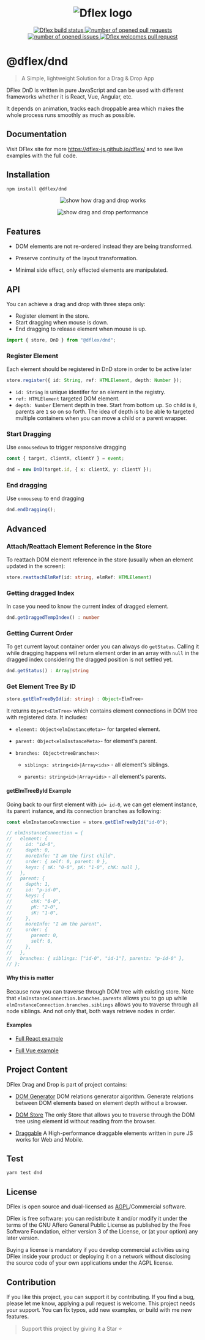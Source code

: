 <h1 align="center">
  <img
  src="https://raw.githubusercontent.com/jalal246/dflex/master/DFlex-readme.png"
  alt="Dflex logo" />
</h1>

<p align="center">
  <a href="https://github.com/dflex-js/dflex">
    <img
    src="https://img.shields.io/github/workflow/status/dflex-js/dflex/Unit Test"
    alt="Dflex build status" />
  </a>
  <a href="https://github.com/dflex-js/dflex/pulls">
    <img
    src="https://img.shields.io/github/issues-pr/dflex-js/dflex"
    alt="number of opened pull requests"/>
  </a>
  <a href="https://github.com/dflex-js/dflex/issues">
  <img
    src="https://img.shields.io/github/issues/dflex-js/dflex"
    alt="number of opened issues"/>
  </a>
  <a href="https://github.com/dflex-js/dflex/pulls">
   <img
   src="https://img.shields.io/badge/PRs-welcome-brightgreen.svg"
   alt="Dflex welcomes pull request" />
  </a>
</p>

# @dflex/dnd

> A Simple, lightweight Solution for a Drag & Drop App

DFlex DnD is written in pure JavaScript and can be used with different frameworks
whether it is React, Vue, Angular, etc.

It depends on animation, tracks each droppable area which makes the whole
process runs smoothly as much as possible.

## Documentation

Visit DFlex site for more <https://dflex-js.github.io/dflex/> and to see live
examples with the full code.

## Installation

```bash
npm install @dflex/dnd
```

<p align="center">
 <img
  src="https://raw.githubusercontent.com/dflex-js/dflex/master/packages/dnd/public/dnd.gif"
  alt="show how drag and drop works" />
</p>

<p align="center">
 <img src="https://raw.githubusercontent.com/dflex-js/dflex/master/packages/dnd/public/dnd.png"
 alt="show drag and drop performance" />
</p>

## Features

- DOM elements are not re-ordered instead they are being transformed.

- Preserve continuity of the layout transformation.

- Minimal side effect, only effected elements are manipulated.

## API

You can achieve a drag and drop with three steps only:

- Register element in the store.
- Start dragging when mouse is down.
- End dragging to release element when mouse is up.

```js
import { store, DnD } from "@dflex/dnd";
```

### Register Element

Each element should be registered in DnD store in order to be active later

```ts
store.register({ id: String, ref: HTMLElement, depth: Number });
```

- `id: String` is unique identifer for an element in the registry.
- `ref: HTMLElement` targeted DOM element.
- `depth: Number` Element depth in tree. Start from bottom up. So child is `0`,
  parents are `1` so on so forth. The idea of depth is to be able to targeted
  multiple containers when you can move a child or a parent wrapper.

### Start Dragging

Use `onmousedown` to trigger responsive dragging

```ts
const { target, clientX, clientY } = event;

dnd = new DnD(target.id, { x: clientX, y: clientY });
```

### End dragging

Use `onmouseup` to end dragging

```ts
dnd.endDragging();
```

## Advanced

### Attach/Reattach Element Reference in the Store

To reattach DOM element reference in the store (usually when an element updated in
the screen):

```ts
store.reattachElmRef(id: string, elmRef: HTMLElement)
```

### Getting dragged Index

In case you need to know the current index of dragged element.

```ts
dnd.getDraggedTempIndex() : number
```

### Getting Current Order

To get current layout container order you can always do `getStatus`. Calling it
while dragging happens will return element order in an array with `null` in the
dragged index considering the dragged position is not settled yet.

```ts
dnd.getStatus() : Array|string
```

### Get Element Tree By ID

```ts
store.getElmTreeById(id: string) : Object<ElmTree>
```

It returns `Object<ElmTree>` which contains element connections in DOM tree with
registered data. It includes:

- `element: Object<elmInstanceMeta>`- for targeted element.

- `parent: Object<elmInstanceMeta>`- for element's parent.

- `branches: Object<treeBranches>`:

  - `siblings: string<id>|Array<ids>` - all element's siblings.

  - `parents: string<id>|Array<ids>` - all element's parents.

#### getElmTreeById Example

Going back to our first element with `id= id-0`, we can get element instance,
its parent instance, and its connection branches as following:

```js
const elmInstanceConnection = store.getElmTreeById("id-0");

// elmInstanceConnection = {
//   element: {
//     id: "id-0",
//     depth: 0,
//     moreInfo: "I am the first child",
//     order: { self: 0, parent: 0 },
//     keys: { sK: "0-0", pK: "1-0", chK: null },
//   },
//   parent: {
//     depth: 1,
//     id: "p-id-0",
//     keys: {
//       chK: "0-0",
//       pK: "2-0",
//       sK: "1-0",
//     },
//     moreInfo: "I am the parent",
//     order: {
//       parent: 0,
//       self: 0,
//     },
//   },
//   branches: { siblings: ["id-0", "id-1"], parents: "p-id-0" },
// };
```

#### Why this is matter

Because now you can traverse through DOM tree with existing store. Note that
`elmInstanceConnection.branches.parents` allows you to go up while
`elmInstanceConnection.branches.siblings` allows you to traverse through all
node siblings. And not only that, both ways retrieve nodes in order.

#### Examples

- [Full React example](https://github.com/dflex-js/dflex/tree/master/packages/dnd/playgrounds/dflex-react-dnd)

- [Full Vue example](https://github.com/dflex-js/dflex/tree/master/packages/dnd/playgrounds/dflex-vue-dnd)

## Project Content

DFlex Drag and Drop is part of project contains:

- [DOM Generator](https://github.com/dflex-js/dflex/tree/master/packages/dom-gen) DOM
  relations generator algorithm. Generate relations between DOM elements
  based on element depth without a browser.

- [DOM Store](https://github.com/dflex-js/dflex/tree/master/packages/store) The
  only Store that allows you to traverse through the DOM tree using element id
  without reading from the browser.

- [Draggable](https://github.com/dflex-js/dflex/tree/master/packages/draggable)
  A High-performance draggable elements written in pure JS works for Web and
  Mobile.

## Test

```sh
yarn test dnd
```

## License

DFlex is open source and dual-licensed as
[AGPL](https://github.com/dflex-js/dflex/tree/master/packages/dnd/LICENSE)/Commercial
software.

DFlex is free software: you can redistribute it and/or modify it under
the terms of the GNU Affero General Public License as published by the Free
Software Foundation, either version 3 of the License, or (at your option) any
later version.

Buying a license is mandatory if you develop commercial activities using
DFlex inside your product or deploying it on a network without disclosing the
source code of your own applications under the AGPL license.

## Contribution

If you like this project, you can support it by contributing. If you find a bug,
please let me know, applying a pull request is welcome. This project needs your
support. You can fix typos, add new examples, or build with me new features.

> Support this project by giving it a Star ⭐

